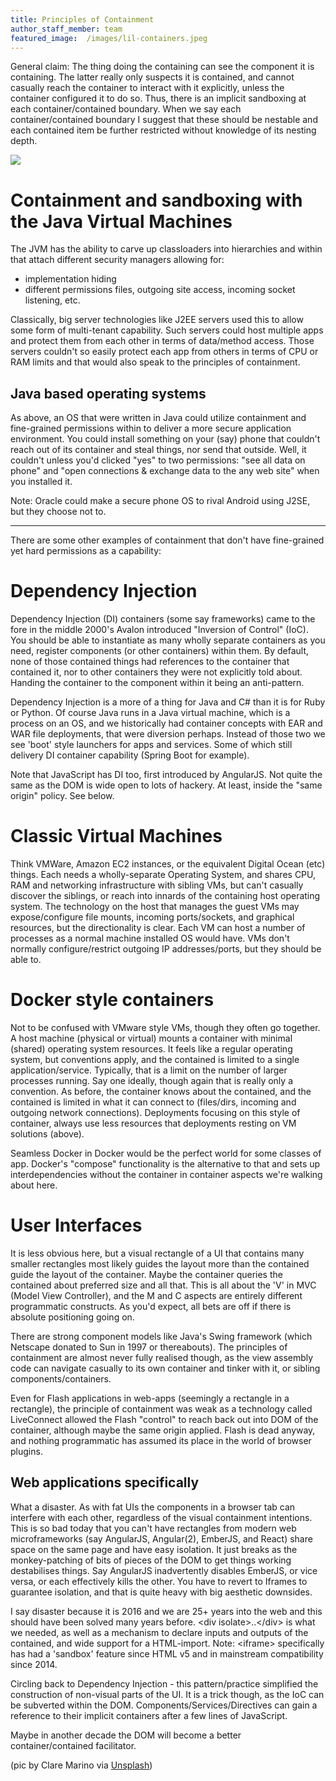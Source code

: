 ```yaml
---
title: Principles of Containment 
author_staff_member: team
featured_image:  /images/lil-containers.jpeg
---
```


General claim: The thing doing the containing can see the component it is containing. The latter really only suspects it is contained, and cannot casually reach the container to interact with it explicitly, unless the container configured it to do so. Thus, there is an implicit sandboxing at each container/contained boundary. When we say each container/contained boundary I suggest that these should be nestable and each contained item be further restricted without knowledge of its nesting depth.

![](//paulhammant.com/images/containment.jpg)

# Containment and sandboxing with the Java Virtual Machines

The JVM has the ability to carve up classloaders into hierarchies and within that attach different security managers allowing for:

* implementation hiding
* different permissions files, outgoing site access, incoming socket listening, etc.

Classically, big server technologies like J2EE servers used this to allow some form of multi-tenant capability. Such servers could host multiple apps and protect them from each other in terms of data/method access. Those servers couldn't so easily protect each app from others in terms of CPU or RAM limits and that would also speak to the principles of containment.

## Java based operating systems

As above, an OS that were written in Java could utilize containment and fine-grained permissions within to deliver a more secure application environment.  You could install something on your (say) phone that couldn't reach out of its container and steal things, nor send that outside.  Well, it couldn't unless you'd clicked "yes" to two permissions: "see all data on phone" and "open connections & exchange data to the any web site" when you installed it.

Note: Oracle could make a secure phone OS to rival Android using J2SE, but they choose not to.

---

There are some other examples of containment that don't have fine-grained yet hard permissions as a capability:

# Dependency Injection

Dependency Injection (DI) containers (some say frameworks) came to the fore in the middle 2000's Avalon introduced "Inversion of Control" (IoC). You should be able to instantiate as many wholly separate containers as you need, register components (or other containers) within them. By default, none of those contained things had references to the container that contained it, nor to other containers they were not explicitly told about. Handing the container to the component within it being an anti-pattern. 

Dependency Injection is a more of a thing for Java and C# than it is for Ruby or Python. Of course Java runs in a Java virtual machine, which is a process on an OS, and we historically had container concepts with EAR and WAR file deployments, that were diversion perhaps. Instead of those two we see 'boot' style launchers for apps and services. Some of which still delivery DI container capability (Spring Boot for example).

Note that JavaScript has DI too, first introduced by AngularJS.  Not quite the same as the DOM is wide open to lots of hackery. At least, inside the "same origin" policy. See below.

# Classic Virtual Machines

Think VMWare, Amazon EC2 instances, or the equivalent Digital Ocean (etc) things. Each needs a wholly-separate Operating System, and shares CPU, RAM and networking infrastructure with sibling VMs, but can't casually discover the siblings, or reach into innards of the containing host operating system. The technology on the host that manages the guest VMs may expose/configure file mounts, incoming ports/sockets, and graphical resources, but the directionality is clear.  Each VM can host a number of processes as a normal machine installed OS would have. VMs don't normally configure/restrict outgoing IP addresses/ports, but they should be able to.

# Docker style containers

Not to be confused with VMware style VMs, though they often go together. A host machine (physical or virtual) mounts a container with minimal (shared) operating system resources. It feels like a regular operating system, but conventions apply, and the contained is limited to a single application/service. Typically, that is a limit on the number of larger processes running. Say one ideally, though again that is really only a convention. As before, the container knows about the contained, and the contained is limited in what it can connect to (files/dirs, incoming and outgoing network connections). Deployments focusing on this style of container, always use less resources that deployments resting on VM solutions (above).

Seamless Docker in Docker would be the perfect world for some classes of app. Docker's "compose" functionality is the alternative to that and sets up interdependencies without the container in container aspects we're walking about here.

# User Interfaces

It is less obvious here, but a visual rectangle of a UI that contains many smaller rectangles most likely guides the layout more than the contained guide the layout of the container. Maybe the container queries the contained about preferred size and all that. This is all about the 'V' in MVC (Model View Controller), and the M and C aspects are entirely different programmatic constructs. As you'd expect, all bets are off if there is absolute positioning going on.

There are strong component models like Java's Swing framework (which Netscape donated to Sun in 1997 or thereabouts). The principles of containment are almost never fully realised though, as the view assembly code can navigate casually to its own container and tinker with it, or sibling components/containers.

Even for Flash applications in web-apps (seemingly a rectangle in a rectangle), the principle of containment was weak as a technology called LiveConnect allowed the Flash "control" to reach back out into DOM of the container, although maybe the same origin applied. Flash is dead anyway, and nothing programmatic has assumed its place in the world of browser plugins.

## Web applications specifically

What a disaster. As with fat UIs the components in a browser tab can interfere with each other, regardless of the visual containment intentions.  This is so bad today that you can't have rectangles from modern web microframeworks (say AngularJS, Angular(2), EmberJS, and React) share space on the same page and have easy isolation. It just breaks as the monkey-patching of bits of pieces of the DOM to get things working destabilises things. Say AngularJS inadvertently disables EmberJS, or vice versa, or each effectively kills the other. You have to revert to Iframes to guarantee isolation, and that is quite heavy with big aesthetic downsides.

I say disaster because it is 2016 and we are 25+ years into the web and this should have been solved many years before. &lt;div isolate&gt;..&lt;/div&gt; is what we needed, as well as a mechanism to declare inputs and outputs of the contained, and wide support for a HTML-import. Note: &lt;iframe&gt; specifically has had a 'sandbox' feature since HTML v5 and in mainstream compatibility since 2014.

Circling back to Dependency Injection - this pattern/practice simplified the construction of non-visual parts of the UI. It is a trick though, as the IoC can be subverted within the DOM. Components/Services/Directives can gain a reference to their implicit containers after a few lines of JavaScript.

Maybe in another decade the DOM will become a better container/contained facilitator.

(pic by Clare Marino via [Unsplash](https://unsplash.com/photos/EGXpSrG02sU))
